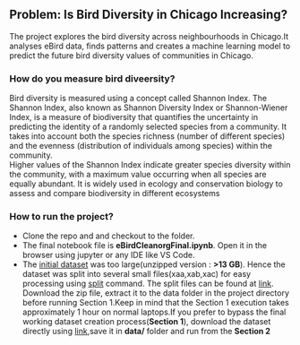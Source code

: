 ## Problem: Is Bird Diversity in Chicago Increasing?

The project explores the bird diversity across neighbourhoods in Chicago.It analyses eBird data, finds patterns and creates a machine learning model to predict the future bird diversity values of communities in Chicago.

### How do you measure bird diveersity?

Bird diversity is measured using a concept called Shannon Index. The Shannon Index, also known as Shannon Diversity Index or Shannon-Wiener Index, is a measure of biodiversity that quantifies the uncertainty in predicting the identity of a randomly selected species from a community. It takes into account both the species richness (number of different species) and the evenness (distribution of individuals among species) within the community.  
Higher values of the Shannon Index indicate greater species diversity within the community, with a maximum value occurring when all species are equally abundant. It is widely used in ecology and conservation biology to assess and compare biodiversity in different ecosystems

### How to run the project?

- Clone the repo and and checkout to the folder.
- The final notebook file is **eBirdCleanorgFinal.ipynb**. Open it in the browser using jupyter or any IDE like VS Code.
- The [initial dataset](https://drive.google.com/file/d/1Kcr8Ib8Vqu_Bg0E0ess7Zyeb-5FqJkiI/view?usp=drive_link) was too large(unzipped version : **>13 GB**). Hence the dataset was split into several small files(xaa,xab,xac) for easy processing using [split](https://man7.org/linux/man-pages/man1/split.1.html) command. The split files can be found at [link](https://drive.google.com/file/d/1cx8rGEnnR-s3eBecdr62qfHgJwJkWr8B/view?usp=sharing). Download the zip file, extract it to the data folder in the project directory before running Section 1.Keep in mind that the Section 1 execution takes approximately 1 hour on normal laptops.If you prefer to bypass the final working dataset creation process(**Section 1**), download the dataset directly using [link](https://drive.google.com/file/d/1hmlXERz6M9B25s_ogpSJU86cXNG-jW2v/view?usp=drive_linkhttps://drive.google.com/file/d/1hmlXERz6M9B25s_ogpSJU86cXNG-jW2v/view?usp=drive_link),save it in **data/** folder and run from the **Section 2**
